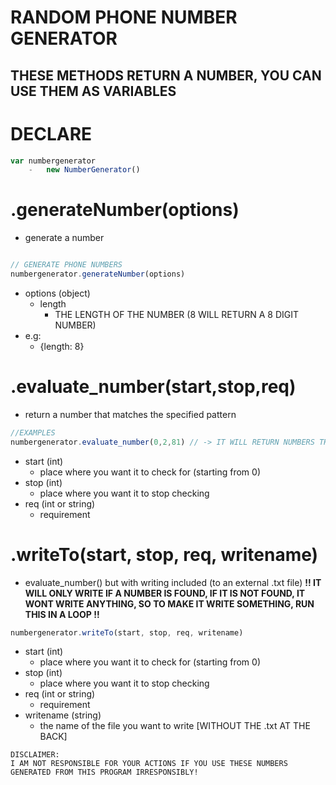# RANDOM PHONE NUMBER GENERATOR

## THESE METHODS RETURN A NUMBER, YOU CAN USE THEM AS VARIABLES

# DECLARE
```JAVASCRIPT
var numbergenerator
    -   new NumberGenerator()
```

# .generateNumber(options)
-   generate a number
```javascript

// GENERATE PHONE NUMBERS
numbergenerator.generateNumber(options)
```

-   options (object)
    -   length
        -  THE LENGTH OF THE NUMBER (8 WILL RETURN A 8 DIGIT NUMBER)
-   e.g:
    -   {length: 8}

# .evaluate_number(start,stop,req)
-   return a number that matches the specified pattern
```javascript
//EXAMPLES
numbergenerator.evaluate_number(0,2,81) // -> IT WILL RETURN NUMBERS THAT MATCHES `81` FROM THE FIRST 2 DIGITS ([81]998382)
```

-   start (int)
    -   place where you want it to check for (starting from 0)
-   stop (int)
    -   place where you want it to stop checking
-   req (int or string)
    -   requirement

# .writeTo(start, stop, req, writename)
-   evaluate_number() but with writing included (to an external .txt file) **!! IT WILL ONLY WRITE IF A NUMBER IS FOUND, IF IT IS NOT FOUND, IT WONT WRITE ANYTHING, SO TO MAKE IT WRITE SOMETHING, RUN THIS IN A LOOP !!**
```javascript
numbergenerator.writeTo(start, stop, req, writename)
```
-   start (int)
    -   place where you want it to check for (starting from 0)
-   stop (int)
    -   place where you want it to stop checking
-   req (int or string)
    -   requirement
-   writename (string)
    -   the name of the file you want to write [WITHOUT THE .txt AT THE BACK]

```
DISCLAIMER:
I AM NOT RESPONSIBLE FOR YOUR ACTIONS IF YOU USE THESE NUMBERS GENERATED FROM THIS PROGRAM IRRESPONSIBLY!
```